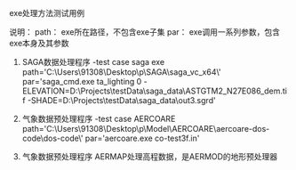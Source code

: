exe处理方法测试用例

说明：
path： exe所在路径，不包含exe子集
par： exe调用一系列参数，包含exe本身及其参数


1. SAGA数据处理程序
-test case saga exe
path='C:\\Users\\91308\\Desktop\\p\\SAGA\\saga_vc_x64\\'
par='saga_cmd.exe ta_lighting 0 -ELEVATION=D:\\Projects\\testData\\saga_data\\ASTGTM2_N27E086_dem.tif -SHADE=D:\\Projects\\testData\\saga_data\\out3.sgrd'

2. 气象数据预处理程序
-test case AERCOARE
path='C:\\Users\\91308\\Desktop\\p\\Model\\AERCOARE\\aercoare-dos-code\\dos-code\\'
par='aercoare.exe co-test3f.in'


3. 气象数据预处理程序
AERMAP处理高程数据，是AERMOD的地形预处理器
